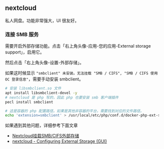 ## nextcloud

私人网盘。功能非常强大，UI 很友好。

### 连接 SMB 服务

需要开启外部存储功能。点击「右上角头像-应用-您的应用-External storage support」，启用它。

然后点击「右上角头像-设置-外部存储」。

如果这时候显示 `"smbclient" 未安装。无法挂载 "SMB / CIFS", "SMB / CIFS 使用 OC 登录信息"`，需要手动安装 smbclient。

```sh
# 安装 libsmbclient.so 文件
apt install libsmbclient-devel -y
# nextcloud 是 php 写的，因此 php 也要安装 smb 客户端插件
pecl install smbclient

# 这是容器的 php 配置路径。如果是其他非容器的平台，需要找到对应的文件路径。
echo 'extension=smbclient' > /usr/local/etc/php/conf.d/docker-php-ext-smbclient.ini
```

如果遇到其他问题，详细参考下面文章

- [Nextcloud挂载SMB/CIFS外部存储](https://archive.ph/pyVRM)
- [nextcloud - Configuring External Storage (GUI)](https://docs.nextcloud.com/server/22/admin_manual/configuration_files/external_storage_configuration_gui.html)
